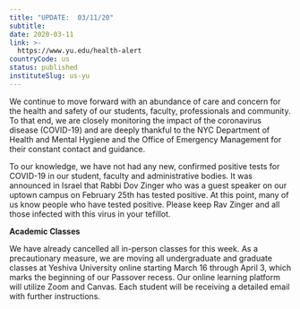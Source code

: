 ```yaml
---
title: "UPDATE:  03/11/20"
subtitle: 
date: 2020-03-11
link: >-
  https://www.yu.edu/health-alert
countryCode: us
status: published
instituteSlug: us-yu
---
```

We continue to move forward with an abundance of care and concern for the health and safety of our students, faculty, professionals and community.  To that end, we are closely monitoring the impact of the coronavirus disease (COVID-19) and are deeply thankful to the NYC Department of Health and Mental Hygiene and the Office of Emergency Management for their constant contact and guidance. 

To our knowledge, we have not had any new, confirmed positive tests for COVID-19 in our student, faculty and administrative bodies. It was announced in Israel that Rabbi Dov Zinger who was a guest speaker on our uptown campus on February 25th has tested positive. At this point, many of us know people who have tested positive. Please keep Rav Zinger and all those infected with this virus in your tefillot.

**Academic Classes**

We have already cancelled all in-person classes for this week. As a precautionary measure, we are moving all undergraduate and graduate classes at Yeshiva University online starting March 16 through April 3, which marks the beginning of our Passover recess. Our online learning platform will utilize Zoom and Canvas. Each student will be receiving a detailed email with further instructions.
